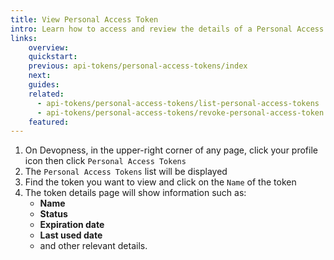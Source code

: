 ```yaml
---
title: View Personal Access Token
intro: Learn how to access and review the details of a Personal Access Token you have created.
links:
    overview:
    quickstart:
    previous: api-tokens/personal-access-tokens/index
    next:
    guides:
    related:
      - api-tokens/personal-access-tokens/list-personal-access-tokens
      - api-tokens/personal-access-tokens/revoke-personal-access-token
    featured:
---
```


1. On Devopness, in the upper-right corner of any page, click your profile icon then click `Personal Access Tokens`
2. The `Personal Access Tokens` list will be displayed
3. Find the token you want to view and click on the `Name` of the token
4. The token details page will show information such as:
   - **Name**
   - **Status**
   - **Expiration date**
   - **Last used date**
   - and other relevant details.
